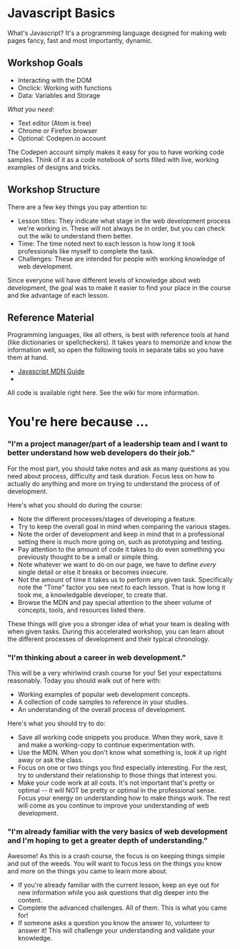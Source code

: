 # Javascript Basics

What's Javascript? It's a programming language designed for making web pages fancy, fast and most importantly, dynamic.

## Workshop Goals
- Interacting with the DOM
- Onclick: Working with functions 
- Data: Variables and Storage

_What you need:_
- Text editor (Atom is free)
- Chrome or Firefox browser
- Optional: Codepen.io account

The Codepen account simply  makes it easy for you to have working code samples. Think of it as a code notebook of sorts filled with live, working examples of designs and tricks.

## Workshop Structure

There are a few key things you pay attention to:
- Lesson titles: They indicate what stage in the web development process we're working in. These will not always be in order, but you can check out the wiki to understand them better.
- Time: The time noted next to each lesson is how long it took professionals like myself to complete the task. 
- Challenges: These are intended for people with working knowledge of web development. 

Since everyone will have different levels of knowledge about web development, the goal was to make it easier to find your place in the course and tke advantage of each lesson.

## Reference Material
Programming languages, like all others, is best with reference tools at hand (like dictionaries or spellcheckers). It takes years to memorize and know the information well, so open the following tools in separate tabs so you have them at hand.

- [Javascript MDN Guide](https://developer.mozilla.org/en-US/docs/Web/JavaScript/Guide)
- 

All code is available right here. See the wiki for more information.

# You're here because ...

### "I'm a project manager/part of a leadership team and I want to better understand how web developers do their job."

For the most part, you should take notes and ask as many questions as you need about process, difficulty and task duration. Focus less on how to actually do anything and more on trying to understand the process of of development. 

Here's what you should do during the course:
- Note the different processes/stages of developing a feature.
- Try to keep the overall goal in mind when comparing the various stages.
- Note the order of development and keep in mind that in a professional setting there is much more going on, such as prototyping and testing.
- Pay attention to the amount of code it takes to do even something you previously thought to be a small or simple thing.
- Note whatever we want to do on our page, we have to define _every_ single detail or else it breaks or becomes insecure.
- Not the amount of time it takes us to perform any given task. Specifically note the "Time" factor you see next to each lesson. That is how long it took me, a knowledgable developer, to create that.
- Browse the MDN and pay special attention to the sheer volume of concepts, tools, and resources listed there. 

These things will give you a stronger idea of what your team is dealing with when given tasks. During this accelerated workshop, you can learn about the different processes of development and their typical chronology.

### "I'm thinking about a career in web development."

This will be a very whirlwind crash course for you! Set your expectations reasonably. Today you should walk out of here with:

- Working examples of popular web development concepts.
- A collection of code samples to reference in your studies.
- An understanding of the overall process of development.

 Here's what you should try to do:
- Save all working code snippets you produce. When they work, save it and make a working-copy to continue experimentation with. 
- Use the MDN. When you don't know what something is, look it up right away or ask the class. 
- Focus on one or two things you find especially interesting. For the rest, try to understand their relationship to those things that interest you.
- Make your code work at all costs. It's not important that's pretty or optimal -- it will NOT be pretty or optimal in the professional sense. Focus your energy on understanding how to make things work. The rest will come as you continue to improve your understanding of web development.

### "I'm already familiar with the very basics of web development and I'm hoping to get a greater depth of understanding."

Awesome! As this is a crash course, the focus is on keeping things simple and out of the weeds. You will want to focus less on the things you know and more on the things you came to learn more about.

- If you're already familiar with the current lesson, keep an eye out for new information while you ask questions that dig deeper into the content.
- Complete the advanced challenges. All of them. This is what you came for!
- If someone asks a question you know the answer to, volunteer to answer it! This will challenge your understanding and validate your knowledge.
